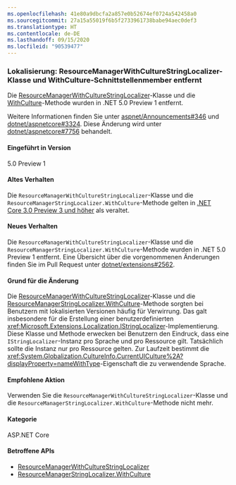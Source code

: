 ```yaml
---
ms.openlocfilehash: 41e80a9dbcfa2a857e0b52674ef0724a542458a0
ms.sourcegitcommit: 27a15a55019f6b5f2733961738babe94aec0def3
ms.translationtype: HT
ms.contentlocale: de-DE
ms.lasthandoff: 09/15/2020
ms.locfileid: "90539477"
---
```

### <a name="localization-resourcemanagerwithculturestringlocalizer-class-and-withculture-interface-member-removed"></a>Lokalisierung: ResourceManagerWithCultureStringLocalizer-Klasse und WithCulture-Schnittstellenmember entfernt

Die [ResourceManagerWithCultureStringLocalizer](/dotnet/api/microsoft.extensions.localization.resourcemanagerwithculturestringlocalizer?view=dotnet-plat-ext-3.1)-Klasse und die [WithCulture](/dotnet/api/microsoft.extensions.localization.resourcemanagerstringlocalizer.withculture?view=dotnet-plat-ext-3.1)-Methode wurden in .NET 5.0 Preview 1 entfernt.

Weitere Informationen finden Sie unter [aspnet/Announcements#346](https://github.com/aspnet/Announcements/issues/346) und [dotnet/aspnetcore#3324](https://github.com/dotnet/aspnetcore/issues/3324). Diese Änderung wird unter [dotnet/aspnetcore#7756](https://github.com/dotnet/aspnetcore/issues/7756) behandelt.

#### <a name="version-introduced"></a>Eingeführt in Version

5.0 Preview 1

#### <a name="old-behavior"></a>Altes Verhalten

Die `ResourceManagerWithCultureStringLocalizer`-Klasse und die `ResourceManagerStringLocalizer.WithCulture`-Methode gelten in [.NET Core 3.0 Preview 3 und höher](../../../../docs/core/compatibility/2.2-3.0.md#localization-resourcemanagerwithculturestringlocalizer-and-withculture-marked-obsolete) als veraltet.

#### <a name="new-behavior"></a>Neues Verhalten

Die `ResourceManagerWithCultureStringLocalizer`-Klasse und die `ResourceManagerStringLocalizer.WithCulture`-Methode wurden in .NET 5.0 Preview 1 entfernt. Eine Übersicht über die vorgenommenen Änderungen finden Sie im Pull Request unter [dotnet/extensions#2562](https://github.com/dotnet/extensions/pull/2562/files).

#### <a name="reason-for-change"></a>Grund für die Änderung

Die [ResourceManagerWithCultureStringLocalizer](/dotnet/api/microsoft.extensions.localization.resourcemanagerwithculturestringlocalizer?view=dotnet-plat-ext-3.1)-Klasse und die [ResourceManagerStringLocalizer.WithCulture](/dotnet/api/microsoft.extensions.localization.resourcemanagerstringlocalizer.withculture?view=dotnet-plat-ext-3.1)-Methode sorgten bei Benutzern mit lokalisierten Versionen häufig für Verwirrung. Das galt insbesondere für die Erstellung einer benutzerdefinierten <xref:Microsoft.Extensions.Localization.IStringLocalizer>-Implementierung. Diese Klasse und Methode erwecken bei Benutzern den Eindruck, dass eine `IStringLocalizer`-Instanz pro Sprache und pro Ressource gilt. Tatsächlich sollte die Instanz nur pro Ressource gelten. Zur Laufzeit bestimmt die <xref:System.Globalization.CultureInfo.CurrentUICulture%2A?displayProperty=nameWithType>-Eigenschaft die zu verwendende Sprache.

#### <a name="recommended-action"></a>Empfohlene Aktion

Verwenden Sie die `ResourceManagerWithCultureStringLocalizer`-Klasse und die `ResourceManagerStringLocalizer.WithCulture`-Methode nicht mehr.

#### <a name="category"></a>Kategorie

ASP.NET Core

#### <a name="affected-apis"></a>Betroffene APIs

- [ResourceManagerWithCultureStringLocalizer](/dotnet/api/microsoft.extensions.localization.resourcemanagerwithculturestringlocalizer?view=dotnet-plat-ext-3.1)
- [ResourceManagerStringLocalizer.WithCulture](/dotnet/api/microsoft.extensions.localization.resourcemanagerstringlocalizer.withculture?view=dotnet-plat-ext-3.1)

<!--

#### Affected APIs

- `T:Microsoft.Extensions.Localization.ResourceManagerWithCultureStringLocalizer`
- `Overload:Microsoft.Extensions.Localization.ResourceManagerStringLocalizer.WithCulture`

-->
